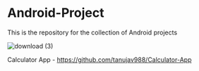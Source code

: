 # Android-Project
This is the repository for the collection of Android projects

 ![download (3)](https://github.com/tanujav988/Android-Project/assets/73555975/abf4e4a4-63e9-4ba4-a14f-115b961801b7)



Calculator App - https://github.com/tanujav988/Calculator-App
